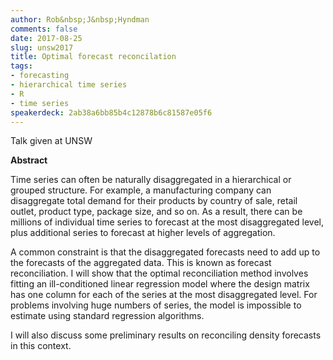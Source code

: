 ```yaml
---
author: Rob&nbsp;J&nbsp;Hyndman
comments: false
date: 2017-08-25
slug: unsw2017
title: Optimal forecast reconcilation
tags:
- forecasting
- hierarchical time series
- R
- time series
speakerdeck: 2ab38a6bb85b4c12878b6c81587e05f6
---
```


Talk given at UNSW

**Abstract**

Time series can often be naturally disaggregated in a hierarchical or grouped structure. For example, a manufacturing company can disaggregate total demand for their products by country of sale, retail outlet, product type, package size, and so on. As a result, there can be millions of individual time series to forecast at the most disaggregated level, plus additional series to forecast at higher levels of aggregation.

A common constraint is that the disaggregated forecasts need to add up to the forecasts of the aggregated data. This is known as forecast reconciliation. I will show that the optimal reconciliation method involves fitting an ill-conditioned linear regression model where the design matrix has one column for each of the series at the most disaggregated level. For problems involving huge numbers of series, the model is impossible to estimate using standard regression algorithms.

I will also discuss some preliminary results on reconciling density forecasts in this context.

